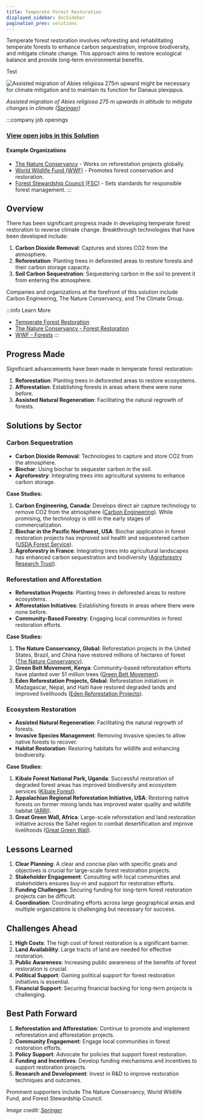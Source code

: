 ```yaml
---
title: Temperate Forest Restoration
displayed_sidebar: docSidebar
pagination_prev: solutions
---
```

Temperate forest restoration involves reforesting and rehabilitating temperate forests to enhance carbon sequestration, improve biodiversity, and mitigate climate change. This approach aims to restore ecological balance and provide long-term environmental benefits.

Test

![Assisted migration of Abies religiosa 275m upward might be necessary for climate mitigation and to maintain its function for Danaus plexippus.](/../static/img/temperate-forest-restoration.webp)

*Assisted migration of Abies religiosa 275 m upwards in altitude to mitigate changes in climate ([Springer](https://link.springer.com/article/10.1007/s11056-015-9504-6))*

:::company job openings

### [View open jobs in this Solution](https://climatebase.org/jobs?l=&q=&drawdown_solutions=Temperate+Forest+Restoration)

#### Example Organizations

* [The Nature Conservancy](https://www.nature.org) - Works on reforestation projects globally.
* [World Wildlife Fund (WWF)](https://www.worldwildlife.org) - Promotes forest conservation and restoration.
* [Forest Stewardship Council (FSC)](https://www.fsc.org) - Sets standards for responsible forest management.
  :::

## Overview

There has been significant progress made in developing temperate forest restoration to reverse climate change. Breakthrough technologies that have been developed include:

1. **Carbon Dioxide Removal**: Captures and stores CO2 from the atmosphere.
2. **Reforestation**: Planting trees in deforested areas to restore forests and their carbon storage capacity.
3. **Soil Carbon Sequestration**: Sequestering carbon in the soil to prevent it from entering the atmosphere.

Companies and organizations at the forefront of this solution include Carbon Engineering, The Nature Conservancy, and The Climate Group.

:::info Learn More

* [Temperate Forest Restoration](https://www.fs.usda.gov/restoration/)
* [The Nature Conservancy - Forest Restoration](https://www.nature.org/en-us/what-we-do/our-insights/perspectives/forest-restoration/)
* [WWF - Forests](https://www.worldwildlife.org/initiatives/forests)
  :::

## Progress Made

Significant advancements have been made in temperate forest restoration:

1. **Reforestation**: Planting trees in deforested areas to restore ecosystems.
2. **Afforestation**: Establishing forests in areas where there were none before.
3. **Assisted Natural Regeneration**: Facilitating the natural regrowth of forests.

## Solutions by Sector

### Carbon Sequestration

* **Carbon Dioxide Removal**: Technologies to capture and store CO2 from the atmosphere.
* **Biochar**: Using biochar to sequester carbon in the soil.
* **Agroforestry**: Integrating trees into agricultural systems to enhance carbon storage.

**Case Studies:**

1. **Carbon Engineering, Canada**: Develops direct air capture technology to remove CO2 from the atmosphere ([Carbon Engineering](https://carbonengineering.com)). While promising, the technology is still in the early stages of commercialization.
2. **Biochar in the Pacific Northwest, USA**: Biochar application in forest restoration projects has improved soil health and sequestered carbon ([USDA Forest Service](https://www.fs.usda.gov/ccrc/topics/biochar)).
3. **Agroforestry in France**: Integrating trees into agricultural landscapes has enhanced carbon sequestration and biodiversity ([Agroforestry Research Trust](https://www.agroforestry.co.uk/)).

### Reforestation and Afforestation

* **Reforestation Projects**: Planting trees in deforested areas to restore ecosystems.
* **Afforestation Initiatives**: Establishing forests in areas where there were none before.
* **Community-Based Forestry**: Engaging local communities in forest restoration efforts.

**Case Studies:**

1. **The Nature Conservancy, Global**: Reforestation projects in the United States, Brazil, and China have restored millions of hectares of forest ([The Nature Conservancy](https://www.nature.org)).
2. **Green Belt Movement, Kenya**: Community-based reforestation efforts have planted over 51 million trees ([Green Belt Movement](https://www.greenbeltmovement.org/)).
3. **Eden Reforestation Projects, Global**: Reforestation initiatives in Madagascar, Nepal, and Haiti have restored degraded lands and improved livelihoods ([Eden Reforestation Projects](https://www.edenprojects.org/)).

### Ecosystem Restoration

* **Assisted Natural Regeneration**: Facilitating the natural regrowth of forests.
* **Invasive Species Management**: Removing invasive species to allow native forests to recover.
* **Habitat Restoration**: Restoring habitats for wildlife and enhancing biodiversity.

**Case Studies:**

1. **Kibale Forest National Park, Uganda**: Successful restoration of degraded forest areas has improved biodiversity and ecosystem services ([Kibale Forest](https://www.kibaleforestnationalpark.com/)).
2. **Appalachian Regional Reforestation Initiative, USA**: Restoring native forests on former mining lands has improved water quality and wildlife habitat ([ARRI](https://arri.osmre.gov/)).
3. **Great Green Wall, Africa**: Large-scale reforestation and land restoration initiative across the Sahel region to combat desertification and improve livelihoods ([Great Green Wall](https://www.greatgreenwall.org/)).

## Lessons Learned

1. **Clear Planning**: A clear and concise plan with specific goals and objectives is crucial for large-scale forest restoration projects.
2. **Stakeholder Engagement**: Consulting with local communities and stakeholders ensures buy-in and support for restoration efforts.
3. **Funding Challenges**: Securing funding for long-term forest restoration projects can be difficult.
4. **Coordination**: Coordinating efforts across large geographical areas and multiple organizations is challenging but necessary for success.

## Challenges Ahead

1. **High Costs**: The high cost of forest restoration is a significant barrier.
2. **Land Availability**: Large tracts of land are needed for effective restoration.
3. **Public Awareness**: Increasing public awareness of the benefits of forest restoration is crucial.
4. **Political Support**: Gaining political support for forest restoration initiatives is essential.
5. **Financial Support**: Securing financial backing for long-term projects is challenging.

## Best Path Forward

1. **Reforestation and Afforestation**: Continue to promote and implement reforestation and afforestation projects.
2. **Community Engagement**: Engage local communities in forest restoration efforts.
3. **Policy Support**: Advocate for policies that support forest restoration.
4. **Funding and Incentives**: Develop funding mechanisms and incentives to support restoration projects.
5. **Research and Development**: Invest in R&D to improve restoration techniques and outcomes.

Prominent supporters include The Nature Conservancy, World Wildlife Fund, and Forest Stewardship Council.

*Image credit: [Springer](https://link.springer.com/article/10.1007/s11056-015-9504-6)*